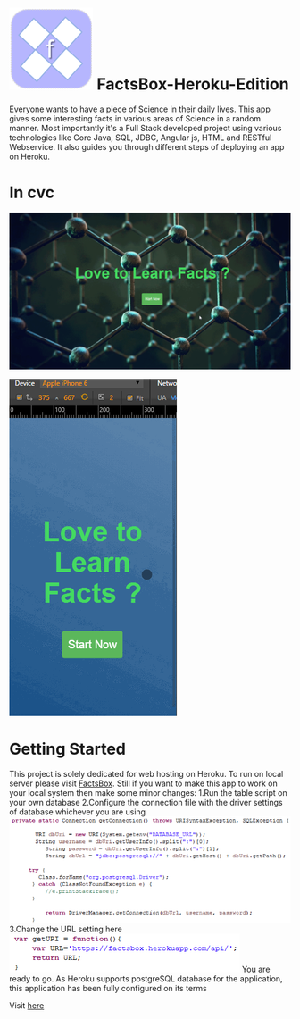# ![alt tag](https://github.com/SumeetKumarBarua/FactsBox-Heroku-Edition/blob/master/WebContent/img/logo.png) FactsBox-Heroku-Edition
Everyone wants to have a piece of Science in their daily lives. This app gives some interesting facts in various areas of Science in a random manner. Most importantly it's a Full Stack developed project using various technologies like Core Java, SQL, JDBC, Angular js, HTML and RESTful Webservice. It also guides you through different steps of deploying an app on Heroku.

# In cvc
![alt tag](https://github.com/SumeetKumarBarua/FactsBox-Heroku-Edition/blob/master/WebContent/img/first.gif)

![alt tag](https://github.com/SumeetKumarBarua/FactsBox-Heroku-Edition/blob/master/WebContent/img/iphone.gif)

# Getting Started
This project is solely dedicated for web hosting on Heroku. To run on local server please visit <a href="https://github.com/SumeetKumarBarua/FactsBox">FactsBox</a>. Still if you want to make this app to work on your local system then make some minor changes:
    1.Run the table script on your own database
    2.Configure the connection file with the driver settings of database whichever you are using ![alt tag](https://github.com/SumeetKumarBarua/FactsBox-Heroku-Edition/blob/master/WebContent/img/connection.png)
    3.Change the URL setting here ![alt tag](https://github.com/SumeetKumarBarua/FactsBox-Heroku-Edition/blob/master/WebContent/img/URL.png)
    You are ready to go.
As Heroku supports postgreSQL database for the application, this application has been fully configured on its terms   

Visit <a href="https://factsbox.herokuapp.com">here</a>


